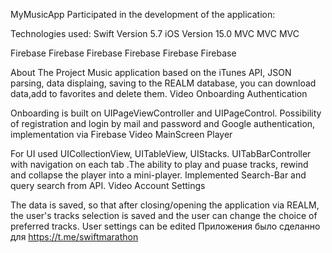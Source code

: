 MyMusicApp
Participated in the development of the application:
    

Technologies used:
Swift Version 5.7 iOS Version 15.0 MVC MVC MVC

Firebase Firebase Firebase Firebase Firebase Firebase

About The Project
Music application based on the iTunes API, JSON parsing, data displaing, saving to the REALM database, you can download data,add to favorites and delete them.
Video	Onboarding	Authentication
		
Onboarding is built on UIPageViewController and UIPageControl. Possibility of registration and login by mail and password and Google authentication, implementation via Firebase
Video	MainScreen	Player
		
For UI used UICollectionView, UITableView, UIStacks. UITabBarController with navigation on each tab .The ability to play and puase tracks, rewind and collapse the player into a mini-player. Implemented Search-Bar and query search from API.
Video	Account	Settings
		
The data is saved, so that after closing/opening the application via REALM, the user's tracks selection is saved and the user can change the choice of preferred tracks. User settings can be edited
Приложения было сделанно для https://t.me/swiftmarathon
